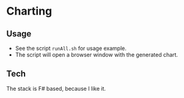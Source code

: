 # Charting

## Usage

- See the script `runAll.sh` for usage example.
- The script will open a browser window with the generated chart.

## Tech

The stack is F# based, because I like it.

